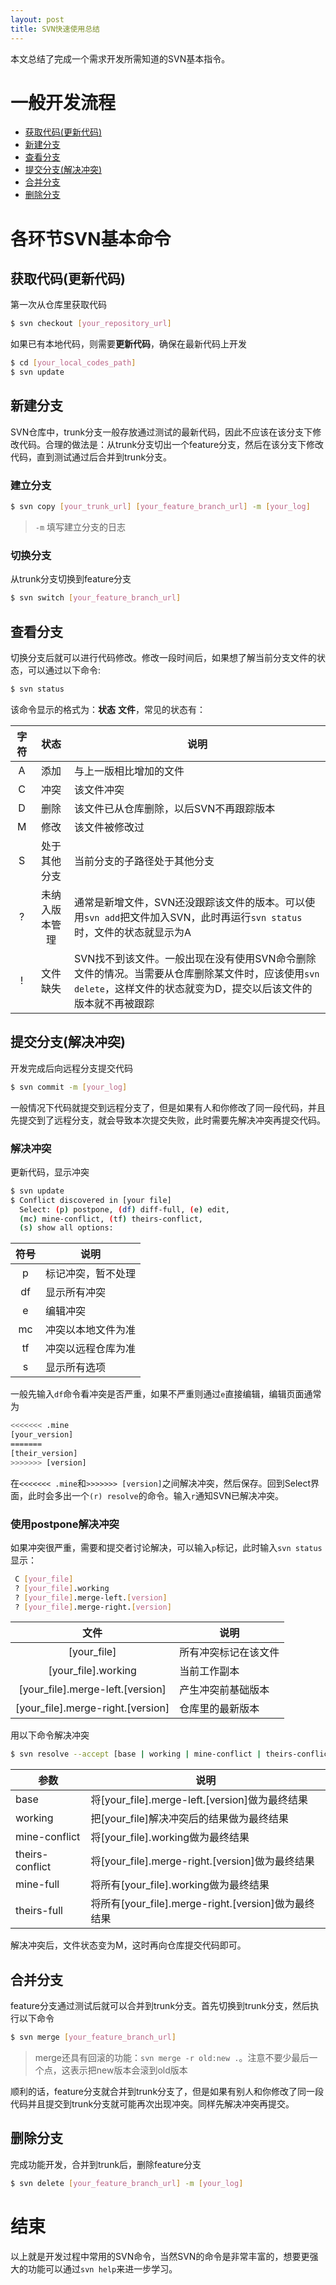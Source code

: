 ```yaml
---
layout: post
title: SVN快速使用总结
---
```


本文总结了完成一个需求开发所需知道的SVN基本指令。
<!-- more -->

# 一般开发流程
- [获取代码(更新代码)](#获取代码更新代码)
- [新建分支](#新建分支) 
- [查看分支](#查看分支)
- [提交分支(解决冲突)](#提交分支解决冲突)
- [合并分支](#合并分支)
- [删除分支](#删除分支)

# 各环节SVN基本命令
## 获取代码(更新代码)
第一次从仓库里获取代码

```sh
$ svn checkout [your_repository_url]
```

如果已有本地代码，则需要**更新代码**，确保在最新代码上开发

```sh
$ cd [your_local_codes_path]
$ svn update
```

## 新建分支
SVN仓库中，trunk分支一般存放通过测试的最新代码，因此不应该在该分支下修改代码。合理的做法是：从trunk分支切出一个feature分支，然后在该分支下修改代码，直到测试通过后合并到trunk分支。

### 建立分支

```sh
$ svn copy [your_trunk_url] [your_feature_branch_url] -m [your_log]
```

> `-m` 填写建立分支的日志

### 切换分支
从trunk分支切换到feature分支

```sh
$ svn switch [your_feature_branch_url]
```

## 查看分支
切换分支后就可以进行代码修改。修改一段时间后，如果想了解当前分支文件的状态，可以通过以下命令:

```sh
$ svn status
```

该命令显示的格式为：**状态** **文件**，常见的状态有：

|字符|状态|说明|
|:---:|:---:|---|
|A|添加|与上一版相比增加的文件|
|C|冲突|该文件冲突|
|D|删除|该文件已从仓库删除，以后SVN不再跟踪版本|
|M|修改|该文件被修改过|
|S|处于其他分支|当前分支的子路径处于其他分支|
|?|未纳入版本管理|通常是新增文件，SVN还没跟踪该文件的版本。可以使用`svn add`把文件加入SVN，此时再运行`svn status`时，文件的状态就显示为A|
|!|文件缺失|SVN找不到该文件。一般出现在没有使用SVN命令删除文件的情况。当需要从仓库删除某文件时，应该使用`svn delete`，这样文件的状态就变为D，提交以后该文件的版本就不再被跟踪|

## 提交分支(解决冲突)
开发完成后向远程分支提交代码

```sh
$ svn commit -m [your_log]
```

一般情况下代码就提交到远程分支了，但是如果有人和你修改了同一段代码，并且先提交到了远程分支，就会导致本次提交失败，此时需要先解决冲突再提交代码。

### 解决冲突
更新代码，显示冲突

```sh
$ svn update
$ Conflict discovered in [your file]
  Select: (p) postpone, (df) diff-full, (e) edit,
  (mc) mine-conflict, (tf) theirs-conflict,
  (s) show all options:
```

|符号|说明|
|:-:|-|
|p|标记冲突，暂不处理|
|df|显示所有冲突|
|e|编辑冲突|
|mc|冲突以本地文件为准|
|tf|冲突以远程仓库为准|
|s|显示所有选项|

一般先输入`df`命令看冲突是否严重，如果不严重则通过`e`直接编辑，编辑页面通常为
```sh
<<<<<<< .mine
[your_version]
=======
[their_version]
>>>>>>> [version]
```
在`<<<<<<< .mine`和`>>>>>>> [version]`之间解决冲突，然后保存。回到Select界面，此时会多出一个`(r) resolve`的命令。输入`r`通知SVN已解决冲突。

### 使用postpone解决冲突
如果冲突很严重，需要和提交者讨论解决，可以输入`p`标记，此时输入`svn status`显示：
 
```sh
 C [your_file]
 ? [your_file].working
 ? [your_file].merge-left.[version]
 ? [your_file].merge-right.[version]
```

|文件|说明|
|:---:|----|
|[your_file]|所有冲突标记在该文件|
|[your_file].working|当前工作副本|
|[your_file].merge-left.[version]|产生冲突前基础版本|
|[your_file].merge-right.[version]|仓库里的最新版本|

用以下命令解决冲突
```sh
$ svn resolve --accept [base | working | mine-conflict | theirs-conflict | mine-full | theirs-full] [conflicting file] 
```

|参数|说明|
|---|---|
|base|将[your_file].merge-left.[version]做为最终结果|
|working|把[your_file]解决冲突后的结果做为最终结果|
|mine-conflict|将[your_file].working做为最终结果|
|theirs-conflict|将[your_file].merge-right.[version]做为最终结果|
|mine-full|将所有[your_file].working做为最终结果|
|theirs-full|将所有[your_file].merge-right.[version]做为最终结果|

解决冲突后，文件状态变为M，这时再向仓库提交代码即可。

## 合并分支
feature分支通过测试后就可以合并到trunk分支。首先切换到trunk分支，然后执行以下命令

```sh
$ svn merge [your_feature_branch_url]
```

> merge还具有回滚的功能：`svn merge -r old:new .`。注意不要少最后一个点，这表示把new版本会滚到old版本

顺利的话，feature分支就合并到trunk分支了，但是如果有别人和你修改了同一段代码并且提交到trunk分支就可能再次出现冲突。同样先解决冲突再提交。

## 删除分支
完成功能开发，合并到trunk后，删除feature分支

```sh
$ svn delete [your_feature_branch_url] -m [your_log]
```
# 结束
以上就是开发过程中常用的SVN命令，当然SVN的命令是非常丰富的，想要更强大的功能可以通过`svn help`来进一步学习。






